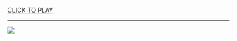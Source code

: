 
<a href="https://premium76.site?title=bacon_game_unblocked&ref=13M">CLICK TO PLAY</a></h3>
<hr>

<a href="https://premium76.site?title=bacon_game_unblocked&ref=13M"><img src="https://clearcache.store/games.png"></a>


